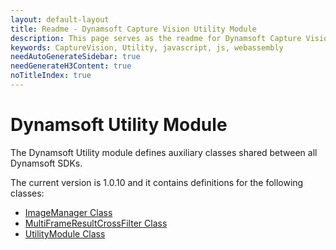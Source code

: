 ```yaml
---
layout: default-layout
title: Readme - Dynamsoft Capture Vision Utility Module
description: This page serves as the readme for Dynamsoft Capture Vision Utility Module.
keywords: CaptureVision, Utility, javascript, js, webassembly
needAutoGenerateSidebar: true
needGenerateH3Content: true
noTitleIndex: true
---
```


# Dynamsoft Utility Module

The Dynamsoft Utility module defines auxiliary classes shared between all Dynamsoft SDKs.

The current version is 1.0.10 and it contains definitions for the following classes:

- [ImageManager Class](https://www.dynamsoft.com/capture-vision/docs/web/programming/javascript/api-reference/utility/image-manager.html)
- [MultiFrameResultCrossFilter Class](https://www.dynamsoft.com/capture-vision/docs/web/programming/javascript/api-reference/utility/multi-frame-result-cross-filter.html)
- [UtilityModule Class](https://www.dynamsoft.com/capture-vision/docs/web/programming/javascript/api-reference/utility/utility-module.html)
